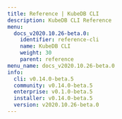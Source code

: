 ```yaml
---
title: Reference | KubeDB CLI
description: KubeDB CLI Reference
menu:
  docs_v2020.10.26-beta.0:
    identifier: reference-cli
    name: KubeDB CLI
    weight: 30
    parent: reference
menu_name: docs_v2020.10.26-beta.0
info:
  cli: v0.14.0-beta.5
  community: v0.14.0-beta.5
  enterprise: v0.1.0-beta.5
  installer: v0.14.0-beta.5
  version: v2020.10.26-beta.0
---
```


